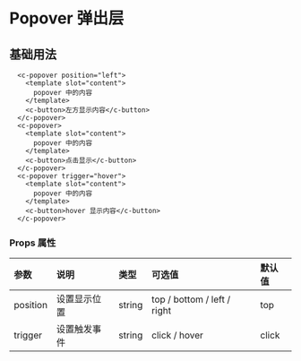 # Popover 弹出层

## 基础用法
<ClientOnly>
  <popover-demo></popover-demo>
</ClientOnly>

```vue
  <c-popover position="left">
    <template slot="content">
      popover 中的内容
    </template>
    <c-button>左方显示内容</c-button>
  </c-popover>
  <c-popover>
    <template slot="content">
      popover 中的内容
    </template>
    <c-button>点击显示</c-button>
  </c-popover>
  <c-popover trigger="hover">
    <template slot="content">
      popover 中的内容
    </template>
    <c-button>hover 显示内容</c-button>
  </c-popover>
```

### Props 属性
| 参数              | 说明             | 类型    | 可选值                   | 默认值  |
| :------------    | :--------------- | :------ | :---------- | :------ |
| position        | 设置显示位置             | string  | top / bottom / left / right | top |
| trigger         | 设置触发事件             | string | click / hover | click |